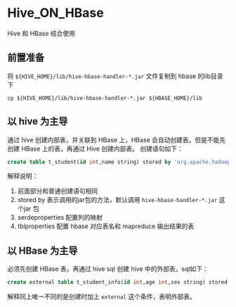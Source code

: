 # Hive_ON_HBase
Hive 和 HBase 结合使用
## 前置准备
将 `${HIVE_HOME}/lib/hive-hbase-handler-*.jar` 文件复制到 hbase 的lib目录下
```
cp ${HIVE_HOME}/lib/hive-hbase-handler-*.jar ${HBASE_HOME}/lib
```

## 以 hive 为主导
通过 hive 创建内部表，并关联到 HBase 上，HBase 会自动创建表。但是不能先创建 HBase 上的表，再通过 Hive 创建内部表。
创建语句如下：
```sql
create table t_student(id int,name string) stored by 'org.apache.hadoop.hive.hbase.HBaseStorageHandler' with serdeproperties("hbase.columns.mapping"=":key,st1:name") tblproperties("hbase.table.name"="t_student","hbase.mapred.output.outputtable" = "t_student");
```
解释说明：

1. 前面部分和普通创建语句相同
2. stored by 表示调用的jar包的方法，默认调用 `hive-hbase-handler-*.jar` 这个jar 包
3. serdeproperties 配置列的映射
4. tblproperties 配置 hbase 对应表名和 mapreduce 输出结果的表

## 以 HBase 为主导
必须先创建 HBase 表，再通过 hive sql 创建 hive 中的外部表。sql如下：
```sql
create external table t_student_info(id int,age int,sex string) stored by 'org.apache.hadoop.hive.hbase.HBaseStorageHandler' with serdeproperties("hbase.columns.mapping"=":key,st1:age,st2:sex") tblproperties("hbase.table.name"="t_student_info");
```
解释同上唯一不同的是创建时加上 `external` 这个条件，表明外部表。